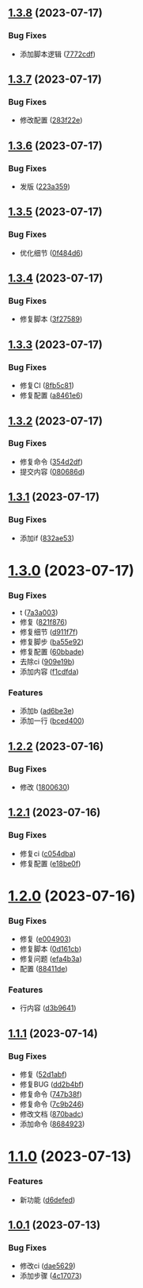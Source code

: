 ## [1.3.8](https://github.com/WumaCoder/gitea-repo/compare/v1.3.7...v1.3.8) (2023-07-17)


### Bug Fixes

* 添加脚本逻辑 ([7772cdf](https://github.com/WumaCoder/gitea-repo/commit/7772cdf7df932bc8d51bc3fb035e486424261c0a))

## [1.3.7](https://github.com/WumaCoder/gitea-repo/compare/v1.3.6...v1.3.7) (2023-07-17)


### Bug Fixes

* 修改配置 ([283f22e](https://github.com/WumaCoder/gitea-repo/commit/283f22e87f75d8f736ab4eafad022e204a56e541))

## [1.3.6](https://github.com/WumaCoder/gitea-repo/compare/v1.3.5...v1.3.6) (2023-07-17)


### Bug Fixes

* 发版 ([223a359](https://github.com/WumaCoder/gitea-repo/commit/223a359db7547b9bfcf6bc1182577cb1ad4d35c4))

## [1.3.5](https://github.com/WumaCoder/gitea-repo/compare/v1.3.4...v1.3.5) (2023-07-17)


### Bug Fixes

* 优化细节 ([0f484d6](https://github.com/WumaCoder/gitea-repo/commit/0f484d6385976332fd98bbeeacc1e2946fe47956))

## [1.3.4](https://github.com/WumaCoder/gitea-repo/compare/v1.3.3...v1.3.4) (2023-07-17)


### Bug Fixes

* 修复脚本 ([3f27589](https://github.com/WumaCoder/gitea-repo/commit/3f275896395c5fd37f8e1a67c489e55c0e7bfb8f))

## [1.3.3](https://github.com/WumaCoder/gitea-repo/compare/v1.3.2...v1.3.3) (2023-07-17)


### Bug Fixes

* 修复CI ([8fb5c81](https://github.com/WumaCoder/gitea-repo/commit/8fb5c814d901cc9ba611234975c3960900acca1c))
* 修复配置 ([a8461e6](https://github.com/WumaCoder/gitea-repo/commit/a8461e6bce162da21911b2bce7fd1d7a47a2117a))

## [1.3.2](https://github.com/WumaCoder/gitea-repo/compare/v1.3.1...v1.3.2) (2023-07-17)


### Bug Fixes

* 修复命令 ([354d2df](https://github.com/WumaCoder/gitea-repo/commit/354d2df0d685b80ab715330c3471d22fa15923d1))
* 提交内容 ([080686d](https://github.com/WumaCoder/gitea-repo/commit/080686d65e60f0db1533f22055760ea08f6a1876))

## [1.3.1](https://github.com/WumaCoder/gitea-repo/compare/v1.3.0...v1.3.1) (2023-07-17)


### Bug Fixes

* 添加if ([832ae53](https://github.com/WumaCoder/gitea-repo/commit/832ae5353018d790995fde8c5b0787fa1e9b5498))

# [1.3.0](https://github.com/WumaCoder/gitea-repo/compare/v1.2.2...v1.3.0) (2023-07-17)


### Bug Fixes

* t ([7a3a003](https://github.com/WumaCoder/gitea-repo/commit/7a3a0039b74a9a73c373901b8ab7311693e92dcb))
* 修复 ([821f876](https://github.com/WumaCoder/gitea-repo/commit/821f876c579b6e12df513dddca2c301fbe7febd6))
* 修复细节 ([d911f7f](https://github.com/WumaCoder/gitea-repo/commit/d911f7faba1ac696cae917acf0c908ef0307c816))
* 修复脚步 ([ba55e92](https://github.com/WumaCoder/gitea-repo/commit/ba55e9254e34b64f2b1e4cffc6edb0946e02024e))
* 修复配置 ([60bbade](https://github.com/WumaCoder/gitea-repo/commit/60bbade5dfbbb55a8312342e7fca52ddb1b85352))
* 去除ci ([909e19b](https://github.com/WumaCoder/gitea-repo/commit/909e19b51453ffef0ca48a9bd4ce67737d608b9b))
* 添加内容 ([f1cdfda](https://github.com/WumaCoder/gitea-repo/commit/f1cdfdab51d7174b852be4b7d31b5c0b40da0eb0))


### Features

* 添加b ([ad6be3e](https://github.com/WumaCoder/gitea-repo/commit/ad6be3e34424535704c21ffbc5c8a814725f3033))
* 添加一行 ([bced400](https://github.com/WumaCoder/gitea-repo/commit/bced400b8a303f71f90a4ae1a17814a7496103dc))

## [1.2.2](https://github.com/WumaCoder/gitea-repo/compare/v1.2.1...v1.2.2) (2023-07-16)


### Bug Fixes

* 修改 ([1800630](https://github.com/WumaCoder/gitea-repo/commit/18006303ba9d5d12b9c7c16d72cd6044138ecb43))

## [1.2.1](https://github.com/WumaCoder/gitea-repo/compare/v1.2.0...v1.2.1) (2023-07-16)


### Bug Fixes

* 修复ci ([c054dba](https://github.com/WumaCoder/gitea-repo/commit/c054dbaa033ae5630196ebf8ee213492bddef1ce))
* 修复配置 ([e18be0f](https://github.com/WumaCoder/gitea-repo/commit/e18be0f16ba387c9f69a003e7a659f2635a1ce9e))

# [1.2.0](https://github.com/WumaCoder/gitea-repo/compare/v1.1.1...v1.2.0) (2023-07-16)


### Bug Fixes

* 修复 ([e004903](https://github.com/WumaCoder/gitea-repo/commit/e0049035b92447537c46cfd2d3b459d1365afc47))
* 修复脚本 ([0d161cb](https://github.com/WumaCoder/gitea-repo/commit/0d161cbc5a8615c45b26818133c17405919ffe90))
* 修复问题 ([efa4b3a](https://github.com/WumaCoder/gitea-repo/commit/efa4b3addc03ecf95c6f29fe9d3ab43dfcbe62d5))
* 配置 ([88411de](https://github.com/WumaCoder/gitea-repo/commit/88411de731feb8d9421c6f895311f886672fee68))


### Features

* 行内容 ([d3b9641](https://github.com/WumaCoder/gitea-repo/commit/d3b9641318c736a23d0b1574e1ee26f2624bafb4))

## [1.1.1](https://github.com/WumaCoder/gitea-repo/compare/v1.1.0...v1.1.1) (2023-07-14)


### Bug Fixes

* 修复 ([52d1abf](https://github.com/WumaCoder/gitea-repo/commit/52d1abf1f851e2b624092b87a00becbe0331285e))
* 修复BUG ([dd2b4bf](https://github.com/WumaCoder/gitea-repo/commit/dd2b4bfd9765f3f4c51dc94466e1604320c9832b))
* 修复命令 ([747b38f](https://github.com/WumaCoder/gitea-repo/commit/747b38f1062a78085ee6ee15f7c4586b414a551b))
* 修复命令 ([7c9b246](https://github.com/WumaCoder/gitea-repo/commit/7c9b2461862f588faf59fc626cfee168c7ba36ac))
* 修改文档 ([870badc](https://github.com/WumaCoder/gitea-repo/commit/870badcf8df34774e01e2d1f061f05242924894b))
* 添加命令 ([8684923](https://github.com/WumaCoder/gitea-repo/commit/8684923b753e6b2c6853fbe65e6473da752ae478))

# [1.1.0](https://github.com/WumaCoder/gitea-repo/compare/v1.0.1...v1.1.0) (2023-07-13)


### Features

* 新功能 ([d6defed](https://github.com/WumaCoder/gitea-repo/commit/d6defedce90caf8072b05ff21791de0e50a7dab5))

## [1.0.1](https://github.com/WumaCoder/gitea-repo/compare/v1.0.0...v1.0.1) (2023-07-13)


### Bug Fixes

* 修改ci ([dae5629](https://github.com/WumaCoder/gitea-repo/commit/dae5629c4ac3696f705d4c54bbe68b1d0146a189))
* 添加步骤 ([4c17073](https://github.com/WumaCoder/gitea-repo/commit/4c170735dd228e494251587f8bf5a646c673f53b))
